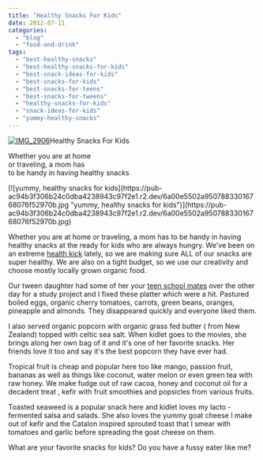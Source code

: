 ```yaml
---
title: "Healthy Snacks For Kids"
date: 2012-07-11
categories: 
  - "blog"
  - "food-and-drink"
tags: 
  - "best-healthy-snacks"
  - "best-healthy-snacks-for-kids"
  - "best-snack-ideas-for-kids"
  - "best-snacks-for-kids"
  - "best-snacks-for-teens"
  - "best-snacks-for-tweens"
  - "healthy-snacks-for-kids"
  - "snack-ideas-for-kids"
  - "yummy-healthy-snacks"
---
```


[![IMG_2906](https://pub-ac94b3f306b24c0dba4238943c97f2e1.r2.dev/6a00e5502a95078833017742e27a46970d.jpg "IMG_2906")](https://pub-ac94b3f306b24c0dba4238943c97f2e1.r2.dev/6a00e5502a95078833017742e27a46970d.jpg)Healthy Snacks For Kids

Whether you are at home  
or traveling, a mom has  
to be handy in having healthy snacks

<!--more--> [![yummy, healthy snacks for kids](https://pub-ac94b3f306b24c0dba4238943c97f2e1.r2.dev/6a00e5502a95078833016768076f52970b.jpg "yummy, healthy snacks for kids")](https://pub-ac94b3f306b24c0dba4238943c97f2e1.r2.dev/6a00e5502a95078833016768076f52970b.jpg)  
  
Whether you are at home or traveling, a mom has to be handy in having healthy snacks at the ready for kids who are always hungry. We've been on an extreme [health kick](http://soultravelers3new.local/2012/04/health-organic-raw-foods-and-travel.html "healthy organic food") lately, so we are making sure ALL of our snacks are super healthy. We are also on a tight budget, so we use our creativity and choose mostly locally grown organic food.  
  
Our tween daughter had some of her your [teen school mates](http://soultravelers3new.local/2012/06/why-learn-mandarin-in-tropical-asia-penang.html "Mandarin school in Asia") over the other day for a study project and I fixed these platter which were a hit. Pastured boiled eggs, organic cherry tomatoes, carrots, green beans, oranges, pineapple and almonds. They disappeared quickly and everyone liked them.  
  
I also served organic popcorn with organic grass fed butter ( from New Zealand) topped with celtic sea salt. When kidlet goes to the movies, she brings along her own bag of it and it's one of her favorite snacks. Her friends love it too and say it's the best popcorn they have ever had.  
  
Tropical fruit is cheap and popular here too like mango, passion fruit, bananas as well as things like coconut, water melon or even green tea with raw honey. We make fudge out of raw cacoa, honey and coconut oil for a decadent treat , kefir with fruit smoothies and popsicles from various fruits.  
  
Toasted seaweed is a popular snack here and kidlet loves my lacto -fermented salsa and salads. She also loves the yummy goat cheese I make out of kefir and the Catalon inspired sprouted toast that I smear with tomatoes and garlic before spreading the goat cheese on them.  
  
What are your favorite snacks for kids? Do you have a fussy eater like me?
